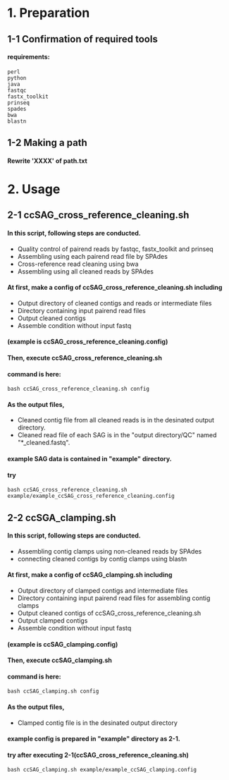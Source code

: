 # 1. Preparation
## 1-1 Confirmation of required tools
#### requirements:

	perl
	python
	java
	fastqc
	fastx_toolkit
	prinseq
	spades
	bwa
	blastn

## 1-2 Making a path

#### Rewrite 'XXXX' of path.txt


# 2. Usage

## 2-1 ccSAG_cross_reference_cleaning.sh  

#### In this script, following steps are conducted.  
* Quality control of pairend reads by fastqc, fastx_toolkit and prinseq  
* Assembling using each pairend read file by SPAdes  
* Cross-reference read cleaning using bwa  
* Assembling using all cleaned reads by SPAdes  
  

#### At first, make a config of ccSAG_cross_reference_cleaning.sh including  
* Output directory of cleaned contigs and reads or intermediate files  
* Directory containing input pairend read files  
* Output cleaned contigs  
* Assemble condition without input fastq  
#### (example is ccSAG_cross_reference_cleaning.config)  
  

#### Then, execute ccSAG_cross_reference_cleaning.sh  
#### command is here:

	bash ccSAG_cross_reference_cleaning.sh config  


#### As the output files,  
* Cleaned contig file from all cleaned reads is in the desinated output directory.  
* Cleaned read file of each SAG is in the "output directory/QC" named "*_cleaned.fastq".  
  

#### example SAG data is contained in "example" directory.  
#### try

	bash ccSAG_cross_reference_cleaning.sh example/example_ccSAG_cross_reference_cleaning.config  


## 2-2 ccSGA_clamping.sh  
#### In this script, following steps are conducted.  
* Assembling contig clamps using non-cleaned reads by SPAdes  
* connecting cleaned contigs by contig clamps using blastn  
  

#### At first, make a config of ccSAG_clamping.sh including  
* Output directory of clamped contigs and intermediate files  
* Directory containing input pairend read files for assembling contig clamps  
* Output cleaned contigs of ccSAG_cross_reference_cleaning.sh  
* Output clamped contigs  
* Assemble condition without input fastq  
#### (example is ccSAG_clamping.config)  
  

#### Then, execute ccSAG_clamping.sh  
#### command is here:  

	bash ccSAG_clamping.sh config  
  

#### As the output files,  
* Clamped contig file is in the desinated output directory  
  

#### example config is prepared in "example" directory as 2-1.  
#### try after executing 2-1(ccSAG_cross_reference_cleaning.sh)

	bash ccSAG_clamping.sh example/example_ccSAG_clamping.config  
